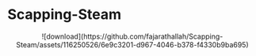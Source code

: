 # Scapping-Steam

<p align = "center">
![download](https://github.com/fajarathallah/Scapping-Steam/assets/116250526/6e9c3201-d967-4046-b378-f4330b9ba695)
